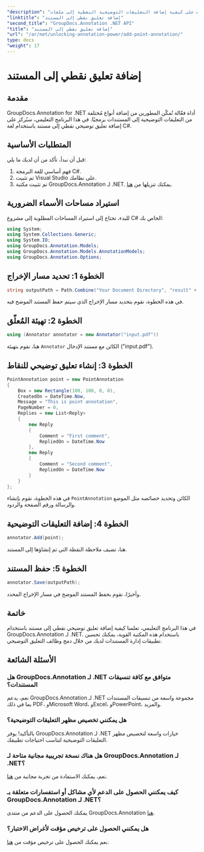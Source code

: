 ```yaml
---
"description": "تعرّف على كيفية إضافة التعليقات التوضيحية النقطية إلى ملفات PDF باستخدام GroupDocs.Annotation لـ .NET. دليل خطوة بخطوة لدمج سلس."
"linktitle": "إضافة تعليق نقطي إلى المستند"
"second_title": "GroupDocs.Annotation .NET API"
"title": "إضافة تعليق نقطي إلى المستند"
"url": "/ar/net/unlocking-annotation-power/add-point-annotation/"
type: docs
"weight": 17
---
```


# إضافة تعليق نقطي إلى المستند

## مقدمة
GroupDocs.Annotation for .NET أداة فعّالة تُمكّن المطورين من إضافة أنواع مُختلفة من التعليقات التوضيحية إلى المستندات برمجيًا. في هذا البرنامج التعليمي، سنُركز على إضافة تعليق توضيحي نقطي إلى مستند باستخدام لغة C#.
## المتطلبات الأساسية
قبل أن نبدأ، تأكد من أن لديك ما يلي:
1. فهم أساسي للغة البرمجة C#.
2. تم تثبيت Visual Studio على نظامك.
3. تم تثبيت مكتبة GroupDocs.Annotation لـ .NET. يمكنك تنزيلها من [هنا](https://releases.groupdocs.com/annotation/net/).

## استيراد مساحات الأسماء الضرورية
للبدء، تحتاج إلى استيراد المساحات المطلوبة إلى مشروع C# الخاص بك:
```csharp
using System;
using System.Collections.Generic;
using System.IO;
using GroupDocs.Annotation.Models;
using GroupDocs.Annotation.Models.AnnotationModels;
using GroupDocs.Annotation.Options;
```
## الخطوة 1: تحديد مسار الإخراج
```csharp
string outputPath = Path.Combine("Your Document Directory", "result" + Path.GetExtension("input.pdf"));
```
في هذه الخطوة، نقوم بتحديد مسار الإخراج الذي سيتم حفظ المستند الموضح فيه.
## الخطوة 2: تهيئة المُعلّق
```csharp
using (Annotator annotator = new Annotator("input.pdf"))
```
هنا، نقوم بتهيئة `Annotator` الكائن مع مستند الإدخال ("input.pdf").
## الخطوة 3: إنشاء تعليق توضيحي للنقاط
```csharp
PointAnnotation point = new PointAnnotation
{
    Box = new Rectangle(100, 100, 0, 0),
    CreatedOn = DateTime.Now,
    Message = "This is point annotation",
    PageNumber = 0,
    Replies = new List<Reply>
    {
        new Reply
        {
            Comment = "First comment",
            RepliedOn = DateTime.Now
        },
        new Reply
        {
            Comment = "Second comment",
            RepliedOn = DateTime.Now
        }
    }
};
```
في هذه الخطوة، نقوم بإنشاء `PointAnnotation` الكائن وتحديد خصائصه مثل الموضع والرسالة ورقم الصفحة والردود.
## الخطوة 4: إضافة التعليقات التوضيحية
```csharp
annotator.Add(point);
```
هنا، نضيف ملاحظة النقطة التي تم إنشاؤها إلى المستند.
## الخطوة 5: حفظ المستند
```csharp
annotator.Save(outputPath);
```
وأخيرًا، نقوم بحفظ المستند الموضح في مسار الإخراج المحدد.

## خاتمة
في هذا البرنامج التعليمي، تعلمنا كيفية إضافة تعليق توضيحي نقطي إلى مستند باستخدام GroupDocs.Annotation لـ .NET. باستخدام هذه المكتبة القوية، يمكنك تحسين تطبيقات إدارة المستندات لديك من خلال دمج وظائف التعليق التوضيحي.
## الأسئلة الشائعة
### هل GroupDocs.Annotation لـ .NET متوافق مع كافة تنسيقات المستندات؟
نعم، يدعم GroupDocs.Annotation لـ .NET مجموعة واسعة من تنسيقات المستندات بما في ذلك PDF، وMicrosoft Word، وExcel، وPowerPoint، والمزيد.
### هل يمكنني تخصيص مظهر التعليقات التوضيحية؟
بالتأكيد! يوفر GroupDocs.Annotation لـ .NET خيارات واسعة لتخصيص مظهر التعليقات التوضيحية لتناسب احتياجات تطبيقك.
### هل هناك نسخة تجريبية مجانية متاحة لـ GroupDocs.Annotation لـ .NET؟
نعم، يمكنك الاستفادة من تجربة مجانية من [هنا](https://releases.groupdocs.com/).
### كيف يمكنني الحصول على الدعم لأي مشاكل أو استفسارات متعلقة بـ GroupDocs.Annotation لـ .NET؟
يمكنك الحصول على الدعم من منتدى GroupDocs.Annotation [هنا](https://forum.groupdocs.com/c/annotation/10).
### هل يمكنني الحصول على ترخيص مؤقت لأغراض الاختبار؟
نعم يمكنك الحصول على ترخيص مؤقت من [هنا](https://purchase.groupdocs.com/temporary-license/).